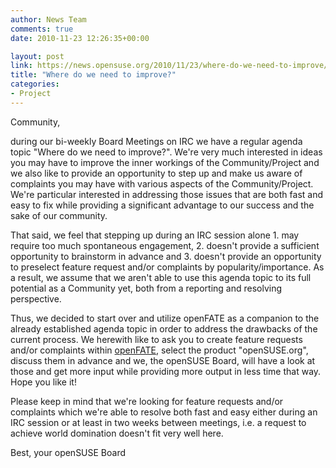 ```yaml
---
author: News Team
comments: true
date: 2010-11-23 12:26:35+00:00

layout: post
link: https://news.opensuse.org/2010/11/23/where-do-we-need-to-improve/
title: "Where do we need to improve?"
categories:
- Project
---
```

Community,

during our bi-weekly Board Meetings on IRC we have a regular agenda topic "Where do we need to improve?". We're very much interested in ideas you may have to improve the inner workings of the Community/Project and we also like to provide an opportunity to step up and make us aware of complaints you may have with various aspects of the Community/Project. We're particular interested in addressing those issues that are both fast and easy to fix while providing a significant advantage to our success and the sake of our community.

<!-- more -->

That said, we feel that stepping up during an IRC session alone 1. may require too much spontaneous engagement, 2. doesn't provide a sufficient opportunity to brainstorm in advance and 3. doesn't provide an opportunity to preselect feature request and/or complaints by popularity/importance. As a result, we assume that we aren't able to use this agenda topic to its full potential as a Community yet, both from a reporting and resolving perspective.

Thus, we decided to start over and utilize openFATE as a companion to the already established agenda topic in order to address the drawbacks of the current process. We herewith like to ask you to create feature requests and/or complaints within [openFATE](https://features.opensuse.org/feature/new?&products[]=opensuse.org&title=We%20fail%20at...), select the product "openSUSE.org", discuss them in advance and we, the openSUSE Board, will have a look at those and get more input while providing more output in less time that way. Hope you like it!

Please keep in mind that we're looking for feature requests and/or complaints which we're able to resolve both fast and easy either during an IRC session or at least in two weeks between meetings, i.e. a request to achieve world domination doesn't fit very well here.

Best,
your openSUSE Board		
